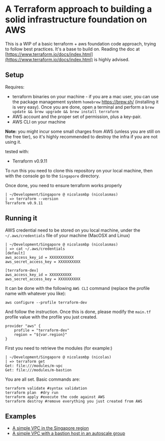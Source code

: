 # A Terraform approach to building a solid infrastructure foundation on AWS
This is a WIP of a basic terraform + aws foundation code approach, trying to follow best practices. It's a base to build on. Reading the doc at [https://www.terraform.io/docs/index.html](https://www.terraform.io/docs/index.html) is highly advised.

## Setup

Requires:
- terraform binaries on your machine - if you are a mac user, you can use the package management system `homebrew` https://brew.sh/
(installing it is very easy). Once you are done, open a terminal and perform a `brew update && brew upgrade && brew install terraform`
- AWS account and the proper set of permission, plus a key-pair.
- AWS CLI on your machine

**Note:** you might incur some small charges from AWS (unless you are still on the free tier), so it's highly recommended to destroy the infra if you are not using it.

tested with:
- Terraform v0.9.11

To run this you need to clone this repository on your local machine, then with the console go to the `Singapore` directory.

Once done, you need to ensure terraform works properly
```shell
| ~/Development/Singapore @ nicolasmbp (nicolasmas)
| => terraform --version
Terraform v0.9.11
```

## Running it

AWS credential need to be stored on you local machine, under the `~/.aws/credentials` file of your machine (MacOSX and Linux)

```shell
| ~/Development/Singapore @ nicolasmbp (nicolasmas)
| => cat ~/.aws/credentials
[default]
aws_access_key_id = XXXXXXXXXXX
aws_secret_access_key = XXXXXXXXXX

[terraform-dev]
aws_access_key_id = XXXXXXXXXX
aws_secret_access_key = XXXXXXXXXX
```
It can be done with the following `AWS CLI` command (replace the profile name with whatever you like):
```shell
aws configure --profile terraform-dev
```
And follow the instruction. Once this is done, please modify the `main.tf` profile value with the profile you just created.

```shell
provider "aws" {
    profile = "terraform-dev"
    region = "${var.region}"
}
```

First you need to retrieve the modules (for example:)
```shell
| ~/Development/Singapore @ nicolasmbp (nicolas)
| => terraform get
Get: file:///modules/m-vpc
Get: file:///modules/m-bastion
```

You are all set. Basic commands are:
```shell
terraform validate #syntax validation
terraform plan  #dry run
terraform apply #execute the code against AWS
terraform destroy #remove everything you just created from AWS
```

## Examples

- [A simple VPC in the Singapore region](VPC_ONLY.md)
- [A simple VPC with a bastion host in an autoscale group](VPC_BASTION.md)
